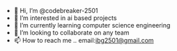 - 👋 Hi, I’m @codebreaker-2501
- 👀 I’m interested in ai based projects 
- 🌱 I’m currently learning computer science engineering
- 💞️ I’m looking to collaborate on any team 
- 📫 How to reach me ..
   email:ibg2501@gmail.com

<!---
codebreaker-2501/codebreaker-2501 is a ✨ special ✨ repository because its `README.md` (this file) appears on your GitHub profile.
You can click the Preview link to take a look at your changes.
--->

